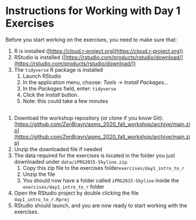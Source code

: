 # Instructions for Working with Day 1 Exercises


Before you start working on the exercises, you need to make sure that:

1. R is installed ([https://cloud.r-project.org](https://cloud.r-project.org))
2. RStudio is installed ([https://rstudio.com/products/rstudio/download/](https://rstudio.com/products/rstudio/download/))
3. The `tidyverse` R package is installed
    1. Launch RStudio
    2. In the application menu, choose: *Tools -> Install Packages...*
    3. In the *Packages* field, enter: `tidyverse`
    4. Click the *Install* button.
    5. Note: this could take a few minutes

## 

1. Download the workshop repository (or clone if you know Git): [https://github.com/ZenBrayn/asms_2020_fall_workshop/archive/main.zip](https://github.com/ZenBrayn/asms_2020_fall_workshop/archive/main.zip)
2. Unzip the downloaded file if needed
3. The data required for the exercises is located in the folder you just downloaded under `data/iPRG2015-Skyline.zip`. 
    1. Copy this zip file to the exercises folder`exercises/day1_intro_to_r`
    2. Unzip the file
    3. You should now have a folder called `iPRG2015-Skyline` inside the `exercises/day1_intro_to_r` folder
4. Open the RStudio project by double clicking the file `day1_intro_to_r.Rproj`
5. RStudio should launch, and you are now ready to start working with the exercises.
